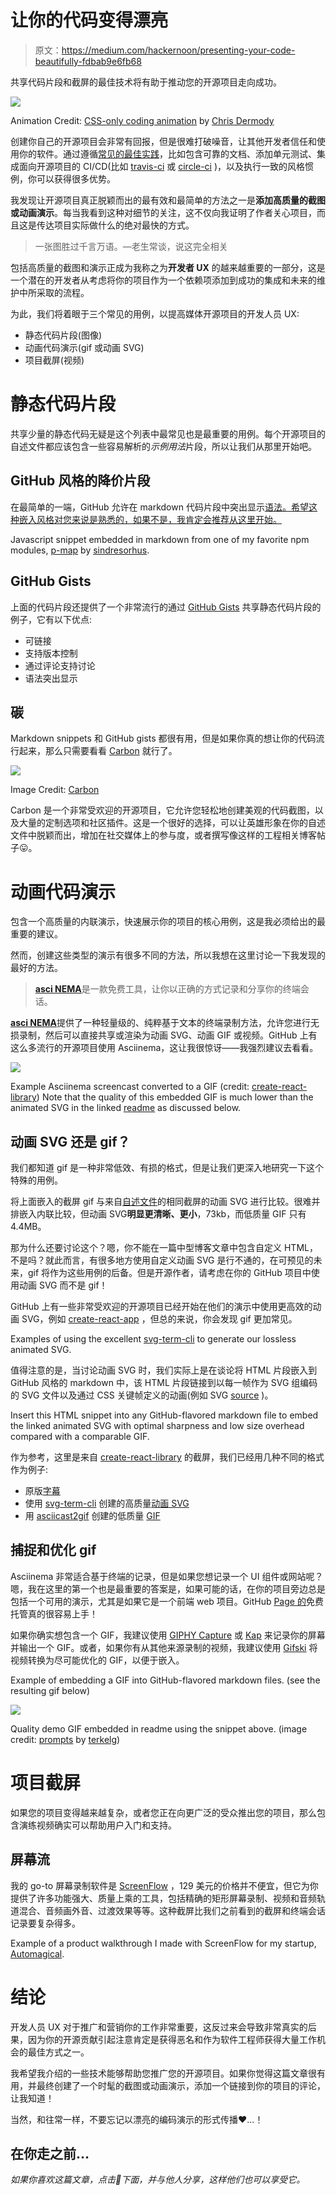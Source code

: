 # 让你的代码变得漂亮

> 原文：<https://medium.com/hackernoon/presenting-your-code-beautifully-fdbab9e6fb68>

共享代码片段和截屏的最佳技术将有助于推动您的开源项目走向成功。

![](img/e66e221442736a250a9d00a4c9b2d3e2.png)

Animation Credit: [CSS-only coding animation](http://chrisdermody.com/css-only-coding-animation/) by [Chris Dermody](http://chrisdermody.com/)

创建你自己的开源项目会非常有回报，但是很难打破噪音，让其他开发者信任和使用你的软件。通过遵循[常见的最佳实践](https://opensource.guide/)，比如包含可靠的文档、添加单元测试、集成面向开源项目的 CI/CD(比如 [travis-ci](https://travis-ci.org/) 或 [circle-ci](https://circleci.com/) )，以及执行一致的风格惯例，你可以获得很多优势。

我发现让开源项目真正脱颖而出的最有效和最简单的方法之一是**添加高质量的截图或动画演示**。每当我看到这种对细节的关注，这不仅向我证明了作者关心项目，而且这是传达项目实际做什么的绝对最快的方式。

> 一张图胜过千言万语。—老生常谈，说这完全相关

包括高质量的截图和演示正成为我称之为**开发者 UX** 的越来越重要的一部分，这是一个潜在的开发者从考虑将你的项目作为一个依赖项添加到成功的集成和未来的维护中所采取的流程。

为此，我们将着眼于三个常见的用例，以提高媒体开源项目的开发人员 UX:

*   静态代码片段(图像)
*   动画代码演示(gif 或动画 SVG)
*   项目截屏(视频)

# 静态代码片段

共享少量的静态代码无疑是这个列表中最常见也是最重要的用例。每个开源项目的自述文件都应该包含一些容易解析的*示例用法*片段，所以让我们从那里开始吧。

## GitHub 风格的降价片段

在最简单的一端，GitHub 允许在 markdown 代码片段中突出显示[语法。希望这种嵌入风格对您来说是熟悉的，如果不是，我肯定会推荐从这里开始。](https://guides.github.com/features/mastering-markdown/)

Javascript snippet embedded in markdown from one of my favorite npm modules, [p-map](https://github.com/sindresorhus/p-map) by [sindresorhus](https://sindresorhus.com/).

## GitHub Gists

上面的代码片段还提供了一个非常流行的通过 [GitHub Gists](https://help.github.com/articles/about-gists/) 共享静态代码片段的例子，它有以下优点:

*   可链接
*   支持版本控制
*   通过评论支持讨论
*   语法突出显示

## 碳

Markdown snippets 和 GitHub gists 都很有用，但是如果你真的想让你的代码流行起来，那么只需要看看 [Carbon](https://github.com/dawnlabs/carbon) 就行了。

![](img/a3a2dc287297e39fca46951e47bcd83c.png)

Image Credit: [Carbon](https://github.com/dawnlabs/carbon)

Carbon 是一个非常受欢迎的开源项目，它允许您轻松地创建美观的代码截图，以及大量的定制选项和社区插件。这是一个很好的选择，可以让英雄形象在你的自述文件中脱颖而出，增加在社交媒体上的参与度，或者撰写像这样的工程相关博客帖子😛。

# 动画代码演示

包含一个高质量的内联演示，快速展示你的项目的核心用例，这是我必须给出的最重要的建议。

然而，创建这些类型的演示有很多不同的方法，所以我想在这里讨论一下我发现的最好的方法。

> [**asci NEMA**](https://asciinema.org/)是一款免费工具，让你以正确的方式记录和分享你的终端会话。

[**asci NEMA**](https://asciinema.org/)提供了一种轻量级的、纯粹基于文本的终端录制方法，允许您进行无损录制，然后可以直接共享或渲染为动画 SVG、动画 GIF 或视频。GitHub 上有这么多流行的开源项目使用 Asciinema，这让我很惊讶——我强烈建议去看看。

![](img/76970075b32a683b8ece01b1185b92f1.png)

Example Asciinema screencast converted to a GIF (credit: [create-react-library](https://github.com/transitive-bullshit/create-react-library)) Note that the quality of this embedded GIF is much lower than the animated SVG in the linked [readme](https://github.com/transitive-bullshit/create-react-library) as discussed below.

## 动画 SVG 还是 gif？

我们都知道 gif 是一种非常低效、有损的格式，但是让我们更深入地研究一下这个特殊的用例。

将上面嵌入的截屏 gif 与来自[自述文件](https://github.com/transitive-bullshit/create-react-library)的相同截屏的动画 SVG 进行比较。很难并排嵌入内联比较，但动画 SVG**明显更清晰、更小**，73kb，而低质量 GIF 只有 4.4MB。

那为什么还要讨论这个？嗯，你不能在一篇中型博客文章中包含自定义 HTML，不是吗？就此而言，有很多地方使用自定义动画 SVG 是行不通的，在可预见的未来，gif 将作为这些用例的后备。但是开源作者，请考虑在你的 GitHub 项目中使用动画 SVG 而不是 gif！

GitHub 上有一些非常受欢迎的开源项目已经开始在他们的演示中使用更高效的动画 SVG，例如 [create-react-app](https://github.com/facebook/create-react-app) ，但总的来说，你会发现 gif 更加常见。

Examples of using the excellent [svg-term-cli](https://github.com/marionebl/svg-term-cli) to generate our lossless animated SVG.

值得注意的是，当讨论动画 SVG 时，我们实际上是在谈论将 HTML 片段嵌入到 GitHub 风格的 markdown 中，该 HTML 片段链接到以每一帧作为 SVG 组编码的 SVG 文件以及通过 CSS 关键帧定义的动画(例如 SVG [source](https://raw.githubusercontent.com/transitive-bullshit/create-react-library/master/media/demo.svg) )。

Insert this HTML snippet into any GitHub-flavored markdown file to embed the linked animated SVG with optimal sharpness and low size overhead compared with a comparable GIF.

作为参考，这里是来自 [create-react-library](https://github.com/transitive-bullshit/create-react-library) 的截屏，我们已经用几种不同的格式作为例子:

*   原版[字幕](https://asciinema.org/a/167645)
*   使用 [svg-term-cli](https://github.com/marionebl/svg-term-cli) 创建的高质量[动画 SVG](https://camo.githubusercontent.com/3f38f2bacbc1a6b49a5172232e8a4ccb9f10173f/68747470733a2f2f63646e2e7261776769742e636f6d2f7472616e7369746976652d62756c6c736869742f6372656174652d72656163742d6c6962726172792f6d61737465722f6d656469612f64656d6f2e737667)
*   用 [asciicast2gif](https://github.com/asciinema/asciicast2gif) 创建的低质量 [GIF](https://cdn-images-1.medium.com/max/1600/1*6XX4DHE0HSHrGjiLFxmigQ.gif)

## 捕捉和优化 gif

Asciinema 非常适合基于终端的记录，但是如果您想记录一个 UI 组件或网站呢？嗯，我在这里的第一个也是最重要的答案是，如果可能的话，在你的项目旁边总是包括一个可用的演示，尤其是如果它是一个前端 web 项目。GitHub [Page 的](https://pages.github.com/)免费托管真的很容易上手！

如果你确实想包含一个 GIF，我建议使用 [GIPHY Capture](https://giphy.com/apps/giphycapture) 或 [Kap](https://getkap.co/) 来记录你的屏幕并输出一个 GIF。或者，如果你有从其他来源录制的视频，我建议使用 [Gifski](https://github.com/sindresorhus/gifski-app) 将视频转换为尽可能优化的 GIF，以便于嵌入。

Example of embedding a GIF into GitHub-flavored markdown files. (see the resulting gif below)

![](img/8004ede81ad301d65e962a0352bb36b3.png)

Quality demo GIF embedded in readme using the snippet above. (image credit: [prompts](https://github.com/terkelg/prompts) by [terkelg](https://github.com/terkelg))

# 项目截屏

如果您的项目变得越来越复杂，或者您正在向更广泛的受众推出您的项目，那么包含演练视频确实可以帮助用户入门和支持。

## 屏幕流

我的 go-to 屏幕录制软件是 [ScreenFlow](https://www.telestream.net/screenflow/overview.htm) ，129 美元的价格并不便宜，但它为你提供了许多功能强大、质量上乘的工具，包括精确的矩形屏幕录制、视频和音频轨道混合、音频画外音、过渡效果等等。这种截屏比我们之前看到的截屏和终端会话记录要复杂得多。

Example of a product walkthrough I made with ScreenFlow for my startup, [Automagical](https://automagical.ai/).

# 结论

开发人员 UX 对于推广和营销你的工作非常重要，这反过来会导致非常真实的后果，因为你的开源贡献引起注意肯定是获得恶名和作为软件工程师获得大量工作机会的最佳方式之一。

我希望我介绍的一些技术能够帮助您推广您的开源项目。如果你觉得这篇文章很有用，并最终创建了一个时髦的截图或动画演示，添加一个链接到你的项目的评论，让我知道！

当然，和往常一样，不要忘记以漂亮的编码演示的形式传播❤️…！

## 在你走之前…

*如果你喜欢这篇文章，点击👏下面，并与他人分享，这样他们也可以享受它。*